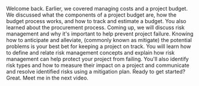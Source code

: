 Welcome back. Earlier, we covered managing costs and a project budget. We
discussed what the components of a project budget are, how the budget process
works, and how to track and estimate a budget. You also learned about the
procurement process. Coming up, we will discuss risk management and why it's
important to help prevent project failure. Knowing how to anticipate and
alleviate, (commonly known as mitigate) the potential problems is your best bet
for keeping a project on track. You will learn how to define and relate risk
management concepts and explain how risk management can help protect your
project from failing. You'll also identify risk types and how to measure their
impact on a project and communicate and resolve identified risks using a
mitigation plan. Ready to get started? Great. Meet me in the next video.